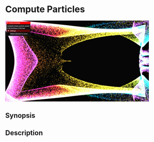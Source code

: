 # Compute Particles

<img src="../../screenshots/computeparticles.jpg" height="256px">

## Synopsis


## Description
